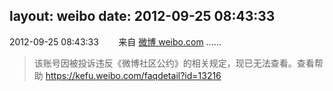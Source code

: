 layout: weibo
date: 2012-09-25 08:43:33
---
2012-09-25 08:43:33  &nbsp;&nbsp;&nbsp;&nbsp;&nbsp;&nbsp; 来自 <a href="http://weibo.com/" rel="nofollow">微博 weibo.com</a>
……
>  该账号因被投诉违反《微博社区公约》的相关规定，现已无法查看。查看帮助 https://kefu.weibo.com/faqdetail?id=13216

